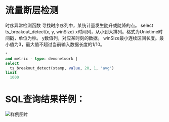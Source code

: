 # 流量断层检测

时序异常检测函数
寻找时序序列中，某统计量发生陡升或陡降的点。
select ts_breakout_detect(x, y, winSize) 
x时间列，从小到大排列。格式为Unixtime时间戳，单位为秒。
y数值列，对应某时刻的数据。
winSize最小连续区间长度。最小值为3，最大值不超过当前输入数据长度的1/10。


```SQL
*
and metric - type: demonetwork |
select
  ts_breakout_detect(stamp, value, 20, 1, 'avg')
limit
  1000
```

# SQL查询结果样例：

![样例图片](http://slsconsole.oss-cn-hangzhou.aliyuncs.com/sql_sample/10%E6%B5%81%E9%87%8F%E6%96%AD%E5%B1%82%E6%A3%80%E6%B5%8B.jpg)